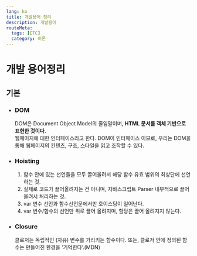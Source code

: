 ```yaml
---
lang: ko
title: 개발용어 정리
description: 개발용어
routeMeta:
  tags: [ETC]
  category: 이론
---
```


# 개발 용어정리

## 기본

- ### DOM

  DOM은 Document Object Model의 줄임말이며, **HTML 문서를 객체 기반으로 표현한 것이다.**  
  웹페이지에 대한 인터페이스라고 한다. DOM이 인터페이스 이므로, 우리는 DOM을 통해 웹페이지의 컨텐츠, 구조, 스타일을 읽고 조작할 수 있다.

- ### Hoisting

  1. 함수 안에 있는 선언들을 모두 끌어올려서 해당 함수 유효 범위의 최상단에 선언하는 것.
  2. 실제로 코드가 끌어올려지는 건 아니며, 자바스크립트 Parser 내부적으로 끌어올려서 처리하는 것.
  3. var 변수 선언과 함수선언문에서만 호이스팅이 일어난다.
  4. var 변수/함수의 선언만 위로 끌어 올려지며, 할당은 끌어 올려지지 않는다.

- ### Closure

  클로저는 독립적인 (자유) 변수를 가리키는 함수이다. 또는, 클로저 안에 정의된 함수는 만들어진 환경을 ‘기억한다’.(MDN)
